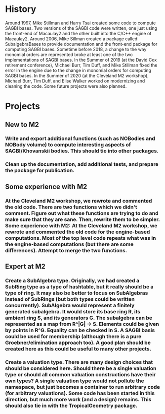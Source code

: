 # History 

Around 1997, Mike Stillman and Harry Tsai created some code to compute SAGBI bases. Two versions of the SAGBI code were written, one just using the front-end of Macaulay2 and the other built into the C/C++ engine of Macaulay2. Around 2006, Mike Sillman created a package called SubalgebraBases to provide documentation and the front-end package for computing SAGBI bases. Sometime before 2018, a change to the way monomial orders are represented broke at least one of the two implementations of SAGBI bases. In the Summer of 2019 (at the David Cox retirement conference), Michael Burr, Tim Duff, and Mike Stillman fixed the error in the engine due to the change in monomial orders for computing SAGBI bases. In the Summer of 2020 (at the Cleveland M2 workshop), Michael Burr, Tim Duff, and Elise Walker worked on modernizing and cleaning the code. Some future projects were also planned. 

# Projects 

## New to M2

### Write and export additional functions (such as NOBodies and NOBody volume) to compute interesting aspects of SAGBI/Khovanskii bodies. This should tie into other packages. 

### Clean up the documentation, add additional tests, and prepare the package for publication. 

## Some experience with M2

### At the Cleveland M2 workshop, we rewrote and commented the old code. There are two functions which we didn't comment. Figure out what these functions are trying to do and make sure that they are sane. Then, rewrite them to be simpler. Some experience with M2: At the Cleveland M2 workshop, we rewrote and commented the old code for the engine-based computations. Most of the top level code repeats what was in the engine-based computations (but there are some differences). Attempt to merge the two functions. 

## Expert at M2

### Create a SubAlgebra type. Originally, we had created a SubRing type as a type of hashtable, but it really should be a type of ring. It may also be better to focus on SubAlgebras instead of SubRings (but both types could be written concurrently). SubAlgebra would represent a finitely generated subalgebra. It would store its base ring R, its ambient ring S, and its generators G. The subalgebra can be represented as a map from R^|G| -> S. Elements could be given by points in R^G. Equality can be checked in S. A SAGBI basis could be used for membership (although there is a pure Groebner/elimination approach too). A good plan should be created here as this could be useful to many other projects. 

### Create a valuation type. There are many design choices that should be considered here. Should there be a single valuation type or should all common valuation constructions have their own types? A single valuation type would not pollute the namespace, but just becomes a container to run arbitrary code (for arbitrary valuations). Some code has been started in this direction, but much more work (and a design) remains. This should also tie in with the TropicalGeometry package.
